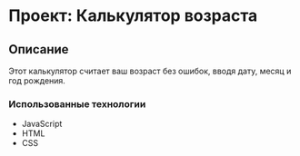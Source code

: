 # Проект: Калькулятор возраста

## Описание
Этот калькулятор считает ваш возраст без ошибок, вводя дату, месяц и год рождения.

### Использованные технологии

* JavaScript
* HTML
* CSS

